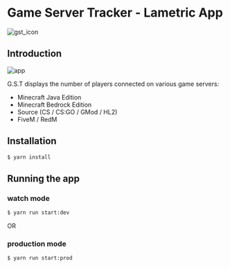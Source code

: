# Game Server Tracker - Lametric App

![gst_icon](https://github.com/GameServerTracker/LametricApp/assets/60670940/7a8517ce-7dc3-400a-8397-6929eef68bcc)

## Introduction

![app](https://github.com/GameServerTracker/LametricApp/assets/60670940/5f87f4fb-63e3-4b30-aef0-e7b168d552a8)

G.S.T displays the number of players connected on various game servers:

- Minecraft Java Edition
- Minecraft Bedrock Edition
- Source (CS / CS:GO / GMod / HL2)
- FiveM / RedM

## Installation

```bash
$ yarn install
```

## Running the app

### watch mode
```bash
$ yarn run start:dev
```
OR
### production mode

```bash
$ yarn run start:prod
```
